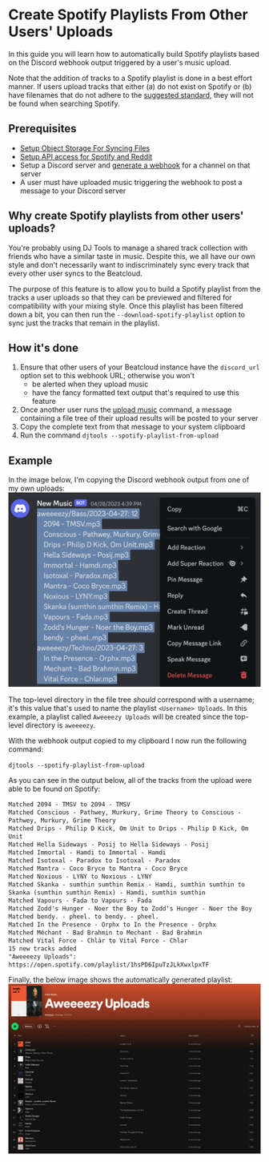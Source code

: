 # Create Spotify Playlists From Other Users' Uploads

In this guide you will learn how to automatically build Spotify playlists based on the Discord webhook output triggered by a user's music upload.

Note that the addition of tracks to a Spotify playlist is done in a best effort manner. If users upload tracks that either (a) do not exist on Spotify or (b) have filenames that do not adhere to the [suggested standard](../conceptual_guides/file_standardization.md#filenames), they will not be found when searching Spotify.

## Prerequisites

* [Setup Object Storage For Syncing Files](setup_object_storage.md)
* [Setup API access for Spotify and Reddit](reddit_spotify_api_access.md)
* Setup a Discord server and [generate a webhook](../tutorials/getting_started/setup.md#discord-webhook) for a channel on that server
* A user must have uploaded music triggering the webhook to post a message to your Discord server

## Why create Spotify playlists from other users' uploads?
You're probably using DJ Tools to manage a shared track collection with friends who have a similar taste in music. Despite this, we all have our own style and don't necessarily want to indiscriminately sync every track that every other user syncs to the Beatcloud.

The purpose of this feature is to allow you to build a Spotify playlist from the tracks a user uploads so that they can be previewed and filtered for compatibility with your mixing style. Once this playlist has been filtered down a bit, you can then run the `--download-spotify-playlist` option to sync just the tracks that remain in the playlist.

## How it's done
1. Ensure that other users of your Beatcloud instance have the `discord_url` option set to this webhook URL; otherwise you won't
    - be alerted when they upload music
    - have the fancy formatted text output that's required to use this feature
1. Once another user runs the [upload music](sync_beatcloud.md#uploading-music) command, a message containing a file tree of their upload results will be posted to your server
1. Copy the complete text from that message to your system clipboard
1. Run the command `djtools --spotify-playlist-from-upload`

## Example
In the image below, I'm copying the Discord webhook output from one of my own uploads:
![alt text](../images/Spotify_playlist_from_upload_discord.png "Spotify playlist from upload Discord")

The top-level directory in the file tree *should* correspond with a username; it's this value that's used to name the playlist `<Username> Uploads`. In this example, a playlist called `Aweeeezy Uploads` will be created since the top-level directory is `aweeeezy`.

With the webhook output copied to my clipboard I now run the following command:

`djtools --spotify-playlist-from-upload`

As you can see in the output below, all of the tracks from the upload were able to be found on Spotify:
```
Matched 2094 - TMSV to 2094 - TMSV
Matched Conscious - Pathwey, Murkury, Grime Theory to Conscious - Pathwey, Murkury, Grime Theory
Matched Drips - Philip D Kick, Om Unit to Drips - Philip D Kick, Om Unit
Matched Hella Sideways - Posij to Hella Sideways - Posij
Matched Immortal - Hamdi to Immortal - Hamdi
Matched Isotoxal - Paradox to Isotoxal - Paradox
Matched Mantra - Coco Bryce to Mantra - Coco Bryce
Matched Noxious - LYNY to Noxious - LYNY
Matched Skanka - sumthin sumthin Remix - Hamdi, sumthin sumthin to Skanka (sumthin sumthin Remix) - Hamdi, sumthin sumthin
Matched Vapours - Fada to Vapours - Fada
Matched Zodd's Hunger - Noer the Boy to Zodd's Hunger - Noer the Boy
Matched bendy. - pheel. to bendy. - pheel.
Matched In the Presence - Orphx to In the Presence - Orphx
Matched Méchant - Bad Brahmin to Mechant - Bad Brahmin
Matched Vital Force - Chlär to Vital Force - Chlar
15 new tracks added
"Aweeeezy Uploads": https://open.spotify.com/playlist/1hsPD6IpuTzJLkXwxlpxTF
```

Finally, the below image shows the automatically generated playlist:
![alt text](../images/Spotify_playlist_from_upload_finished.png "Spotify playlist from upload completed")
